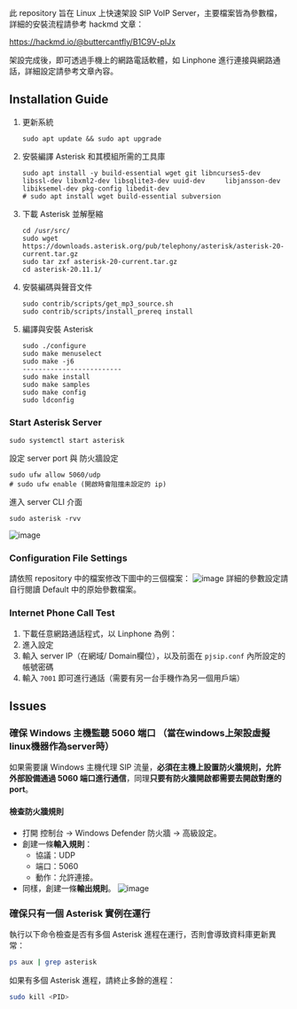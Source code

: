 此 repository 旨在 Linux 上快速架設 SIP VoIP Server，主要檔案皆為參數檔，詳細的安裝流程請參考 hackmd 文章：

https://hackmd.io/@buttercantfly/B1C9V-pIJx

架設完成後，即可透過手機上的網路電話軟體，如 Linphone 進行連接與網路通話，詳細設定請參考文章內容。


## Installation Guide
1. 更新系統
    ```bash!
    sudo apt update && sudo apt upgrade
    ```
2. 安裝編譯 Asterisk 和其模組所需的工具庫
    ```bash!
    sudo apt install -y build-essential wget git libncurses5-dev libssl-dev libxml2-dev libsqlite3-dev uuid-dev     libjansson-dev libiksemel-dev pkg-config libedit-dev
    # sudo apt install wget build-essential subversion
    ```
3. 下載 Asterisk 並解壓縮
    ```bash!
    cd /usr/src/
    sudo wget https://downloads.asterisk.org/pub/telephony/asterisk/asterisk-20-current.tar.gz
    sudo tar zxf asterisk-20-current.tar.gz
    cd asterisk-20.11.1/
    ```
4. 安裝編碼與聲音文件
    ```
    sudo contrib/scripts/get_mp3_source.sh
    sudo contrib/scripts/install_prereq install
    ```
5. 編譯與安裝 Asterisk
    ```bash!
    sudo ./configure
    sudo make menuselect
    sudo make -j6
    -------------------------
    sudo make install
    sudo make samples
    sudo make config
    sudo ldconfig
    ```
    
### Start Asterisk Server
```
sudo systemctl start asterisk
```

設定 server port 與 防火牆設定
```
sudo ufw allow 5060/udp
# sudo ufw enable (開啟時會阻擋未設定的 ip)
```

進入 server CLI 介面
```
sudo asterisk -rvv
```
![image](https://github.com/user-attachments/assets/69fbb6af-2c47-4328-8efa-519073b52447)


### Configuration File Settings
請依照 repository 中的檔案修改下圖中的三個檔案：
![image](https://github.com/user-attachments/assets/08f01767-ad3c-4f19-83f8-124e9dc5a004)
詳細的參數設定請自行閱讀 Default 中的原始參數檔案。

### Internet Phone Call Test

1. 下載任意網路通話程式，以 Linphone 為例：
2. 進入設定
3. 輸入 server IP（在網域/ Domain欄位），以及前面在 `pjsip.conf` 內所設定的帳號密碼
4. 輸入 `7001` 即可進行通話（需要有另一台手機作為另一個用戶端）


## Issues

### 確保 Windows 主機監聽 5060 端口 （當在windows上架設虛擬linux機器作為server時）
如果需要讓 Windows 主機代理 SIP 流量，**必須在主機上設置防火牆規則，允許外部設備通過 5060 端口進行通信**，同理**只要有防火牆開啟都需要去開啟對應的 port**。

#### 檢查防火牆規則
- 打開 控制台 → Windows Defender 防火牆 → 高級設定。
- 創建一條**輸入規則**：
    * 協議：UDP
    * 端口：5060
    * 動作：允許連接。
- 同樣，創建一條**輸出規則**。
    ![image](https://github.com/user-attachments/assets/b51f3939-e700-407d-998c-f20a479f87f9)

### 確保只有一個 Asterisk 實例在運行
執行以下命令檢查是否有多個 Asterisk 進程在運行，否則會導致資料庫更新異常：

```bash
ps aux | grep asterisk
```
如果有多個 Asterisk 進程，請終止多餘的進程：
```bash
sudo kill <PID>
```
